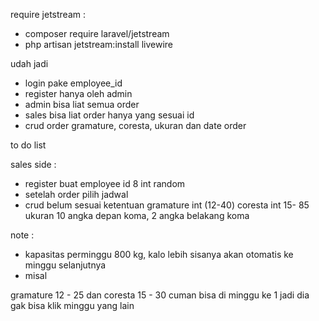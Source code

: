 require jetstream :

-   composer require laravel/jetstream
-   php artisan jetstream:install livewire

udah jadi

-   login pake employee_id
-   register hanya oleh admin
-   admin bisa liat semua order
-   sales bisa liat order hanya yang sesuai id
-   crud order gramature, coresta, ukuran dan date order

to do list

sales side :

-   register buat employee id 8 int random
-   setelah order pilih jadwal
-   crud belum sesuai ketentuan
    gramature int (12-40)
    coresta int 15- 85
    ukuran 10 angka depan koma, 2 angka belakang koma

note :

-   kapasitas perminggu 800 kg, kalo lebih sisanya akan otomatis ke minggu selanjutnya
-   misal

gramature 12 - 25 dan coresta 15 - 30 cuman bisa di minggu ke 1 jadi dia gak bisa klik minggu yang lain
